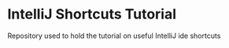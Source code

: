 # IntelliJ Shortcuts Tutorial

Repository used to hold the tutorial on useful IntelliJ ide shortcuts
